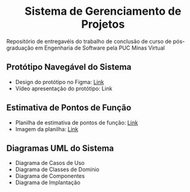 <h1 align="center">Sistema de Gerenciamento de Projetos</h1>
Repositório de entregavéis do trabalho de conclusão de curso de pós-graduação em Engenharia de Software pela PUC Minas Virtual

## Protótipo Navegável do Sistema
- Design do protótipo no Figma: [Link](https://www.figma.com/file/aTq5ufQWaEH33ZucETqkxQ/Sistema-de-Gest%C3%A3o-de-Projetos---TCC?node-id=0%3A1 "Link")
- Vídeo apresentação do protótipo: Link

## Estimativa de Pontos de Função
- Planilha de estimativa de pontos de função: [Link](https://www.figma.com/file/aTq5ufQWaEH33ZucETqkxQ/Sistema-de-Gest%C3%A3o-de-Projetos---TCC?node-id=0%3A1 "Link")
- Imagem da planilha: [Link](https://github.com/brunakelly/tcc-sgp/blob/main/Planilha%20contagem%20ponto%20de%20fun%C3%A7%C3%A3o%20-%20Sistema%20de%20Gerenciamento%20de%20Projetos.xls "Link")

## Diagramas UML do Sistema
- Diagrama de Casos de Uso
- Diagrama de Classes de Domínio
- Diagrama de Componentes
- Diagrama de Implantação

